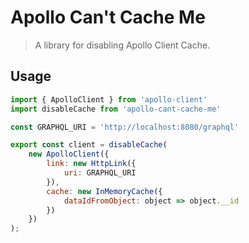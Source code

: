 # Apollo Can't Cache Me
> A library for disabling Apollo Client Cache.

## Usage

```javascript
import { ApolloClient } from 'apollo-client'
import disableCache from 'apollo-cant-cache-me'

const GRAPHQL_URI = 'http://localhost:8080/graphql'

export const client = disableCache(
    new ApolloClient({
        link: new HttpLink({
            uri: GRAPHQL_URI
        }),
        cache: new InMemoryCache({
            dataIdFromObject: object => object.__id
        })
    })
);
```
